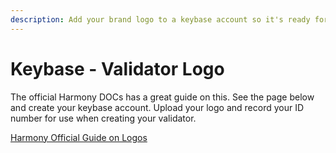 ```yaml
---
description: Add your brand logo to a keybase account so it's ready for your validator
---
```


# Keybase - Validator Logo

The official Harmony DOCs has a great guide on this. See the page below and create your keybase account. Upload your logo and record your ID number for use when creating your validator.

[Harmony Official Guide on Logos]("https://docs.harmony.one/home/network/validators/managing-a-validator/adding-a-validator-logo")

